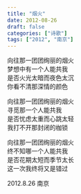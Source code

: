 ```yaml
---
title: "烟火"
date: 2012-08-26
draft: false
categories: ["诗歌"]
tags: ["2012", "南京"]
---
```


向往那一团团绚丽的烟火  
梦想中有一个人能共我  
是否火光太暗而夜色太沉  
你看不清那深情的颜色  
 
向往那一团团绚丽的烟火  
寻觅那一个人能共我  
是否忧虑太重而心跳太轻  
我打不开那封闭的枷锁  

向往那一团团绚丽的烟火  
终不知哪一个人能共我  
是否花期太短而季节太长  
这一次我终将又是错过  

2012.8.26 南京  
